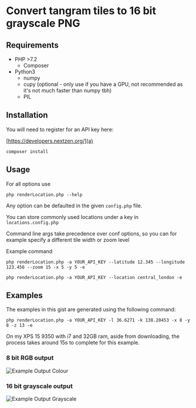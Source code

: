 # Convert tangram tiles to 16 bit grayscale PNG

## Requirements

 * PHP >7.2
   * Composer
 * Python3
   * numpy
   * cupy (optional - only use if you have a GPU, not recommended as it's not much faster than numpy tbh)
   * PIL
   
## Installation

You will need to register for an API key here:

[https://developers.nextzen.org/](a)

```composer install```

## Usage

For all options use

```php renderLocation.php --help```

Any option can be defaulted in the given  ```config.php``` file.

You can store commonly used locations under a key in ```locations.config.php```

Command line args take precedence over conf options, so you can for example specify a different tile width or zoom level

Example command

```php renderLocation.php -a YOUR_API_KEY --latitude 12.345 --longitude 123.456 --zoom 15 -x 5 -y 5 -e```

```php renderLocation.php -a YOUR_API_KEY --location central_london -e```

## Examples

The examples in this gist are generated using the following command:

```php renderLocation.php -a YOUR_API_KEY -l 36.6271 -k 138.20453 -x 8 -y 8 -z 13 -e```

On my XPS 15 9350 with i7 and 32GB ram, aside from downloading, the process takes around 15s to complete for this example.

### 8 bit RGB output

![Example Output Colour](example_output_rgb.png)

### 16 bit grayscale output

![Example Output Grayscale](example_output_grayscale.png)
